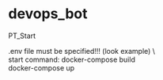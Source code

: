 # devops_bot
PT_Start

.env file must be specified!!! (look example) \ 
\
start command: docker-compose build \
               docker-compose up
